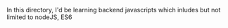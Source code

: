 In this directory, I'd be learning backend javascripts which inludes but not limited to nodeJS, ES6 